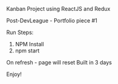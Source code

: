 Kanban Project using ReactJS and Redux

Post-DevLeague - Portfolio piece #1

Run Steps:
1. NPM Install
2. npm start

On refresh - page will reset
Built in 3 days

Enjoy!